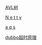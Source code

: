 [AVL树](https://mp.weixin.qq.com/s/qa7OjMzGN0-Nd-ftZ977rA)

[N e t t y](https://mp.weixin.qq.com/s/3bzjW4_GHMCK716XPLj98A)

[a q s](https://mp.weixin.qq.com/s/_9_JwghZAMCgS3hrO8pC4w)

[dubbo超时原理](https://mp.weixin.qq.com/s/46aL6RMb5R-czuirapQBwA)



